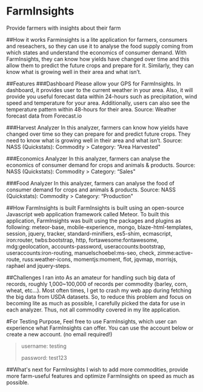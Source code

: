 # FarmInsights
Provide farmers with insights about their farm

##How it works
Farminsights is a lite application for farmers, consumers and reseachers, so they can use it to analyse the food supply coming from which states and understand the economics of consumer demand. With FarmInsights, they can know how yields have changed over time and this allow them to predict the future crops and prepare for it. Similarly, they can know what is growing well in their area and what isn’t.


##Features
###Dashboard
Please allow your GPS for FarmInsights. In dashboard, it provides user to the current weather in your area. Also, it will provide you useful forecast data within 24-hours such as precipitation, wind speed and temperature for your area. Additionally, users can also see the temperature pattern within 48-hours for their area.
Source:
Weather forecast data from Forecast.io


###Harvest Analyzer
In this analyzer, farmers can know how yields have changed over time so they can prepare for and predict future crops. They need to know what is growing well in their area and what isn’t.
Source:
NASS (Quickstats): Commodity > Category: “Area Harvested"


###Economics Analyzer
In this analyzer, farmers can analyse the economics of consumer demand for crops and animals & products.
Source:
NASS (Quickstats): Commodity > Category: “Sales"


###Food Analyzer
In this analyzer, farmers can analyse the food of consumer demand for crops and animals & products.
Source:
NASS (Quickstats): Commodity > Category: “Production"



##How FarmInsights is built
FarmInsights is built using an open-source Javascript web application framework called Meteor. To built this application, FarmInsights was built using the packages and plugins as following:
meteor-base, mobile-experience, mongo, blaze-html-templates, session, jquery, tracker, standard-minifiers, es5-shim, ecmascript, iron:router, twbs:bootstrap, http, fortawesome:fontawesome, mdg:geolocation, accounts-password, useraccounts:bootstrap, useraccounts:iron-routing, manuelschoebel:ms-seo, check, zimme:active-route, russ:weather-icons, momentjs:moment, flot, jqvmap, morrisjs, raphael and jquery-steps.


##Challenges I ran into
As an amateur for handling such big data of records, roughly 1,000~100,000 of records per commodity (barley, corn, wheat, etc…). Most often times, I get to crash my web app during fetching the big data from USDA datasets. So, to reduce this problem and focus on  becoming lite as much as possible, I carefully picked the data for use in each analyzer. Thus, not all commodity covered in my lite application.

#For Testing Purpose,
Feel free to use FarmInsights, which user can experience what FarmInsights can offer. You can use the account below or create a new account. (no email required!)
>
>username: testing
>
>password: test123
>


##What's next for FarmInsights
I wish to add more commodities, provide more farm-useful features and optimize FarmInsights on speed as much as possible.